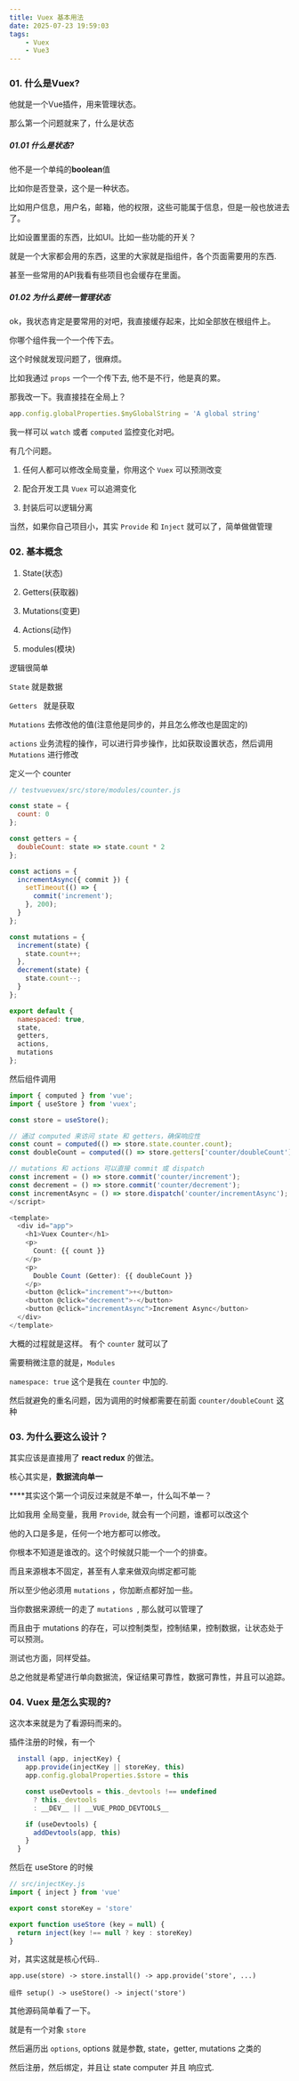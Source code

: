 ```yaml
---
title: Vuex 基本用法
date: 2025-07-23 19:59:03
tags: 
    - Vuex
    - Vue3
---
```


### 01. 什么是Vuex?

他就是一个Vue插件，用来管理状态。

那么第一个问题就来了，什么是状态

##### 01.01 什么是状态?

他不是一个单纯的**boolean**值

比如你是否登录，这个是一种状态。

比如用户信息，用户名，邮箱，他的权限，这些可能属于信息，但是一般也放进去了。

比如设置里面的东西，比如UI。比如一些功能的开关？

就是一个大家都会用的东西，这里的大家就是指组件，各个页面需要用的东西.

甚至一些常用的API我看有些项目也会缓存在里面。

##### 01.02 为什么要统一管理状态

ok，我状态肯定是要常用的对吧，我直接缓存起来，比如全部放在根组件上。

你哪个组件我一个一个传下去。

这个时候就发现问题了，很麻烦。

比如我通过 `props` 一个一个传下去, 他不是不行，他是真的累。



那我改一下。我直接挂在全局上？

```javascript
app.config.globalProperties.$myGlobalString = 'A global string'
```

我一样可以 `watch` 或者 `computed` 监控变化对吧。



有几个问题。

1. 任何人都可以修改全局变量，你用这个 `Vuex` 可以预测改变

2. 配合开发工具 `Vuex` 可以追溯变化

3. 封装后可以逻辑分离
   
   

当然，如果你自己项目小，其实 `Provide` 和 `Inject` 就可以了，简单做做管理



### 02. 基本概念

1. State(状态)

2. Getters(获取器)

3. Mutations(变更)

4. Actions(动作)

5. modules(模块)
   
   

逻辑很简单

`State`  就是数据

`Getters ` 就是获取

`Mutations` 去修改他的值(注意他是同步的，并且怎么修改也是固定的)

`actions` 业务流程的操作，可以进行异步操作，比如获取设置状态，然后调用 `Mutations` 进行修改



定义一个 counter

```javascript
// testvuevuex/src/store/modules/counter.js

const state = {
  count: 0
};

const getters = {
  doubleCount: state => state.count * 2
};

const actions = {
  incrementAsync({ commit }) {
    setTimeout(() => {
      commit('increment');
    }, 200);
  }
};

const mutations = {
  increment(state) {
    state.count++;
  },
  decrement(state) {
    state.count--;
  }
};

export default {
  namespaced: true,
  state,
  getters,
  actions,
  mutations
}; 
```

然后组件调用

```javascript
import { computed } from 'vue';
import { useStore } from 'vuex';

const store = useStore();

// 通过 computed 来访问 state 和 getters，确保响应性
const count = computed(() => store.state.counter.count);
const doubleCount = computed(() => store.getters['counter/doubleCount']);

// mutations 和 actions 可以直接 commit 或 dispatch
const increment = () => store.commit('counter/increment');
const decrement = () => store.commit('counter/decrement');
const incrementAsync = () => store.dispatch('counter/incrementAsync');
</script>

<template>
  <div id="app">
    <h1>Vuex Counter</h1>
    <p>
      Count: {{ count }}
    </p>
    <p>
      Double Count (Getter): {{ doubleCount }}
    </p>
    <button @click="increment">+</button>
    <button @click="decrement">-</button>
    <button @click="incrementAsync">Increment Async</button>
  </div>
</template>

```

大概的过程就是这样。 有个 `counter` 就可以了

需要稍微注意的就是，`Modules`

`namespace: true` 这个是我在 `counter` 中加的.

然后就避免的重名问题，因为调用的时候都需要在前面 `counter/doubleCount` 这种



### 03. 为什么要这么设计？

其实应该是直接用了 **react redux** 的做法。



核心其实是，**数据流向单一**

****其实这个第一个词反过来就是不单一，什么叫不单一？

比如我用 全局变量，我用 `Provide`, 就会有一个问题，谁都可以改这个

他的入口是多是，任何一个地方都可以修改。



你根本不知道是谁改的。这个时候就只能一个一个的排查。

而且来源根本不固定，甚至有人拿来做双向绑定都可能



所以至少他必须用 `mutations` ，你加断点都好加一些。

当你数据来源统一的走了 `mutations `, 那么就可以管理了 



而且由于 mutations 的存在，可以控制类型，控制结果，控制数据，让状态处于可以预测。



测试也方面，同样受益。



总之他就是希望进行单向数据流，保证结果可靠性，数据可靠性，并且可以追踪。



### 04. Vuex 是怎么实现的?

这次本来就是为了看源码而来的。

插件注册的时候，有一个 

```javascript
  install (app, injectKey) {
    app.provide(injectKey || storeKey, this)
    app.config.globalProperties.$store = this

    const useDevtools = this._devtools !== undefined
      ? this._devtools
      : __DEV__ || __VUE_PROD_DEVTOOLS__

    if (useDevtools) {
      addDevtools(app, this)
    }
  }
```



然后在 useStore 的时候

```javascript
// src/injectKey.js
import { inject } from 'vue'

export const storeKey = 'store'

export function useStore (key = null) {
  return inject(key !== null ? key : storeKey)
}
```

对，其实这就是核心代码..



`app.use(store) -> store.install() -> app.provide('store', ...)`

`组件 setup() -> useStore() -> inject('store')`



其他源码简单看了一下。

就是有一个对象 `store`

然后遍历出 `options`,  options 就是参数, state，getter, mutations 之类的

然后注册，然后绑定，并且让 state computer 并且 响应式.
